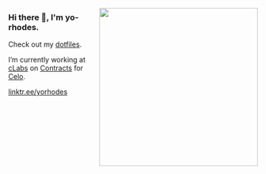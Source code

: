  <a href="https://github.com/yorhodes"><img src="https://github-readme-stats.vercel.app/api?username=yorhodes&show_icons=true&theme=graywhite&count_private=true&include_all_commits=true&hide_rank=true&custom_title=Stats" align="right" width="320"/></a>

### Hi there 👋, I'm yo-rhodes. 

Check out my [dotfiles](https://github.com/yorhodes/dotfiles).

I’m currently working at [cLabs](https://clabs.co/) on [Contracts](https://github.com/celo-org/celo-monorepo/tree/master/packages/protocol/contracts) for [Celo](https://celo.org).

[linktr.ee/yorhodes](https://linktr.ee/yorhodes)
